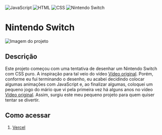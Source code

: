 ![JavaScript](https://img.shields.io/badge/JavaScript-F7DF1E?style=for-the-badge&logo=javascript&logoColor=black)
![HTML](https://img.shields.io/badge/HTML5-E34F26?style=for-the-badge&logo=html5&logoColor=white)
![CSS](https://img.shields.io/badge/CSS3-1572B6?style=for-the-badge&logo=css3&logoColor=white)
![Nintendo Switch](https://img.shields.io/badge/Nintendo_Switch-E60012?style=for-the-badge&logo=nintendo-switch&logoColor=white)

# Nintendo Switch
![Imagem do projeto]("./img/switch.png")

## Descrição
Este projeto começou com uma tentativa de desenhar um Nintendo Switch com CSS puro.
A inspiração para tal veio do vídeo [Vídeo original](https://www.youtube.com/watch?v=6oRr-fvv5z4).
Porém, conforme eu fui terminando o desenho, eu acabei decidindo colocar algumas animações com JavaScript e, ao finalizar algumas,
coloquei um pequeno jogo do mário que vi pela primeira vez há alguns anos no vídeo [Vídeo original](https://www.youtube.com/watch?v=r9buAwVBDhA).
Assim, surgiu este meu pequeno projeto para quem quiser tentar se divertir.

## Como acessar
1. [Vercel](nintendo-switche-f01dygg7r-mathgpereira.vercel.app)